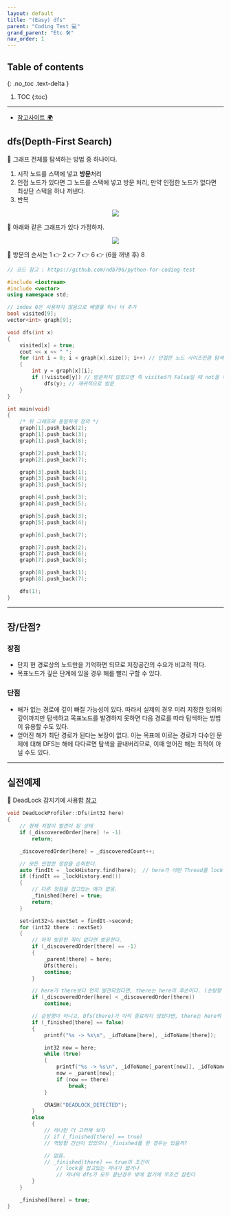 ```yaml
---
layout: default
title: "(Easy) dfs"
parent: "Coding Test 💻"
grand_parent: "Etc 🛠"
nav_order: 1
---
```


## Table of contents
{: .no_toc .text-delta }

1. TOC
{:toc}

---

* [참고사이트 🌍](https://better-tomorrow.tistory.com/entry/DFS-BFS-%EC%9D%B4%ED%95%B4%ED%95%98%EA%B8%B0)

## dfs(Depth-First Search)

🍅 그래프 전체를 탐색하는 방법 중 하나이다.

1. 시작 노드를 스택에 넣고 **방문**처리
2. 인접 노드가 있다면 그 노드를 스택에 넣고 방문 처리, 만약 인접한 노드가 없다면 최상단 스택을 하나 꺼낸다.
3. 반복

<p align="center">
  <img src="https://taehyungs-programming-blog.github.io/blog/assets/images/etc/coding-test/ct-6-1.gif"/>
</p>

🍅 아래와 같은 그래프가 있다 가정하자.

<p align="center">
  <img src="https://taehyungs-programming-blog.github.io/blog/assets/images/etc/coding-test/ct-6-2.png"/>
</p>

🍅 방문의 순서는 1 👉 2 👉 7 👉 6 👉 (6을 꺼낸 후) 8

```cpp
// 코드 참고 : https://github.com/ndb796/python-for-coding-test 

#include <iostream>
#include <vector>
using namespace std;

// index 0은 사용하지 않음으로 배열을 하나 더 추가
bool visited[9]; 
vector<int> graph[9];

void dfs(int x)
{
	visited[x] = true;
	cout << x << " ";
	for (int i = 0; i < graph[x].size(); i++) // 인접한 노드 사이즈만큼 탐색
	{
		int y = graph[x][i];
		if (!visited[y]) // 방문하지 않았으면 즉 visited가 False일 때 not을 해주면 True가 되므로 아래 dfs 실행
            dfs(y); // 재귀적으로 방문
	}
}

int main(void)
{
    /* 위 그래프와 동일하게 정의 */
    graph[1].push_back(2);
    graph[1].push_back(3);
    graph[1].push_back(8);

    graph[2].push_back(1);
    graph[2].push_back(7);

    graph[3].push_back(1);
    graph[3].push_back(4);
    graph[3].push_back(5);

    graph[4].push_back(3);
    graph[4].push_back(5);

    graph[5].push_back(3);
    graph[5].push_back(4);

    graph[6].push_back(7);

    graph[7].push_back(2);
    graph[7].push_back(6);
    graph[7].push_back(8);

    graph[8].push_back(1);
    graph[8].push_back(7);

    dfs(1);
}
```

---

## 장/단점?

### 장점
  
- 단지 현 경로상의 노드만을 기억하면 되므로 저장공간의 수요가 비교적 적다.
- 목표노드가 깊은 단계에 있을 경우 해를 빨리 구할 수 있다.

### 단점
  
- 해가 없는 경로에 깊이 빠질 가능성이 있다. 따라서 실제의 경우 미리 지정한 임의의 깊이까지만 탐색하고 목표노드를 발경하지 못하면 다음 경로를 따라 탐색하는 방법이 유용할 수도 있다.
- 얻어진 해가 최단 경로가 된다는 보장이 없다. 이는 목표에 이르는 경로가 다수인 문제에 대해 DFS는 해에 다다르면 탐색을 끝내버리므로, 이때 얻어진 해는 최적이 아닐 수도 있다.

---

## 실전예제

🍅 DeadLock 감지기에 사용함 [참고](https://taehyungs-programming-blog.github.io/blog/docs/game-server/cpp-iocp/16-cpp-iocp/)

```cpp
void DeadLockProfiler::Dfs(int32 here)
{
    // 현재 지점이 발견이 된 상태
	if (_discoveredOrder[here] != -1)
		return;

	_discoveredOrder[here] = _discoveredCount++;

	// 모든 인접한 정점을 순회한다.
	auto findIt = _lockHistory.find(here);  // here가 어떤 Thread를 lock잡고있는지 확인
	if (findIt == _lockHistory.end())
	{
        // 다른 정점을 잡고있는 애가 없음.
		_finished[here] = true;
		return;
	}

	set<int32>& nextSet = findIt->second;
	for (int32 there : nextSet)
	{
		// 아직 방문한 적이 없다면 방문한다.
		if (_discoveredOrder[there] == -1)
		{
			_parent[there] = here;
			Dfs(there);
			continue;
		}

		// here가 there보다 먼저 발견되었다면, there는 here의 후손이다. (순방향 간선)
		if (_discoveredOrder[here] < _discoveredOrder[there])
			continue;

		// 순방향이 아니고, Dfs(there)가 아직 종료하지 않았다면, there는 here의 선조이다. (역방향 간선)
		if (_finished[there] == false)
		{
			printf("%s -> %s\n", _idToName[here], _idToName[there]);

			int32 now = here;
			while (true)
			{
				printf("%s -> %s\n", _idToName[_parent[now]], _idToName[now]);
				now = _parent[now];
				if (now == there)
					break;
			}

			CRASH("DEADLOCK_DETECTED");
		}
        else
        {
            // 하나만 더 고려해 보자
            // if (_finished[there] == true)
            // 역방향 간선이 있었으나 _finished를 한 경우는 있을까?

            // 없음.
            // _finished[there] == true의 조건이
                // lock을 잡고있는 자녀가 없거나
                // 자녀의 dfs가 모두 끝난경우 밖에 없기에 무조건 잡힌다
        }
	}

	_finished[here] = true;
}
```